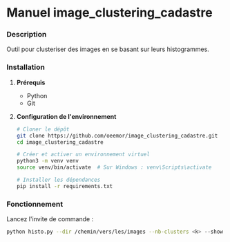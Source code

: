 # Manuel image_clustering_cadastre


### Description

Outil pour clusteriser des images en se basant sur leurs histogrammes.

### Installation

1. **Prérequis**
   - Python
   - Git

2. **Configuration de l'environnement**
   ```bash
   # Cloner le dépôt
   git clone https://github.com/oeemor/image_clustering_cadastre.git
   cd image_clustering_cadastre

   # Créer et activer un environnement virtuel
   python3 -m venv venv
   source venv/bin/activate  # Sur Windows : venv\Scripts\activate

   # Installer les dépendances
   pip install -r requirements.txt
   ```


### Fonctionnement

Lancez l'invite de commande :
```bash
python histo.py --dir /chemin/vers/les/images --nb-clusters <k> --show (optionnel)
```
